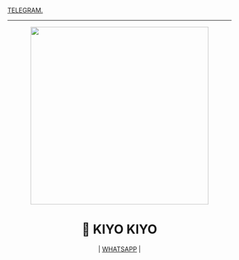 [TELEGRAM.](https://t.me/darku001)

----

<div align="center">

  <img src="https://i.imgur.com/ZUAGf7n.jpeg" width="400" height="400">

  <h1>🐺 KIYO KIYO</h1>
 | <a href="wa.me/972525656438">WHATSAPP</a> |

